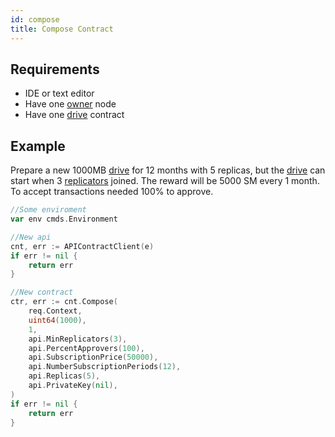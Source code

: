 ```yaml
---
id: compose
title: Compose Contract
---
```


## Requirements
- IDE or text editor
- Have one [owner](../../roles/owner.md) node
- Have one [drive](../../built_in_features/drive/overview.md) contract

## Example
Prepare a new 1000MB [drive](../../built_in_features/drive/overview.md) for 12 months with 5 replicas, but the [drive](../../built_in_features/drive/overview.md) can start when 3 [replicators](../../roles/replicator.md) joined. The reward will be 5000 SM every 1 month. To accept transactions needed 100% to approve.

```go
//Some enviroment
var env cmds.Environment

//New api
cnt, err := APIContractClient(e)
if err != nil {
	return err
}

//New contract
ctr, err := cnt.Compose(
	req.Context,
	uint64(1000),
	1,
	api.MinReplicators(3),
	api.PercentApprovers(100),
	api.SubscriptionPrice(50000),
	api.NumberSubscriptionPeriods(12),
	api.Replicas(5),
	api.PrivateKey(nil),
)
if err != nil {
	return err
}
```